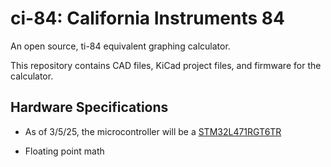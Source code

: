 # ci-84: California Instruments 84
An open source, ti-84 equivalent graphing calculator. 

This repository contains CAD files, KiCad project files, and firmware for the calculator.

## Hardware Specifications

- As of 3/5/25, the microcontroller will be a [STM32L471RGT6TR](https://www.digikey.com/en/products/detail/stmicroelectronics/STM32L471RGT6TR/8257935)

- Floating point math
